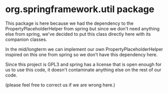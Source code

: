 # org.springframework.util package

This package is here because we had the dependency to the PropertyPlaceholderHelper from spring
but since we don't need anything else from spring, we've decided to put this class directly here
with its companion classes.

In the mid/longterm we can implement our own PropertyPlaceholderHelper inspired on this one from 
spring so we don't have this dependency here.

Since this project is GPL3 and spring has a license that is open enough for us to use this code, 
it doesn't contaminate anything else on the rest of our code.
 
(please feel free to correct us if we are wrong here.) 

